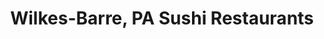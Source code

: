 ---
layout: city
title: Wilkes-Barre, PA Sushi Restaurants
permalink: /pennsylvania/wilkes-barre/
stateAbbr: PA
stateName: Pennsylvania
cityName: Wilkes-Barre
---